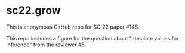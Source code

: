 # sc22.grow

This is anonymous GitHub repo for SC`22 paper #148.

This repo includes a figure for the question about "absolute values for inference" from the reviewer #5.
